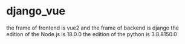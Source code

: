 # django_vue
the frame of frontend is vue2 and the frame of backend is django
the edition of the Node.js is 18.0.0
the edition of the python is 3.8.8150.0
